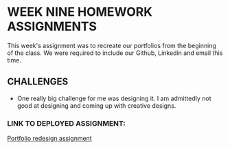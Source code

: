 # WEEK NINE HOMEWORK ASSIGNMENTS

<p>This week's assignment was to recreate our portfolios from the beginning of the class. We were required to include our Github, Linkedin and email this time.</p>

## CHALLENGES
* One really big challenge for me was designing it. I am admittedly not good at designing and coming up with creative designs.

### LINK TO DEPLOYED ASSIGNMENT:
<a href="https://august-johnson.github.io/week9/index.html">Portfolio redesign assignment</a>
